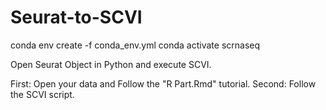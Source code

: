 # Seurat-to-SCVI
conda env create -f conda_env.yml
conda activate scrnaseq

Open Seurat Object in Python and execute SCVI.

First: Open your data and Follow the "R Part.Rmd" tutorial.
Second: Follow the SCVI script.
